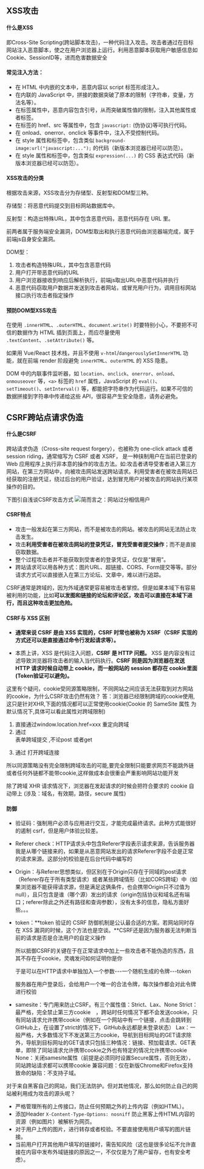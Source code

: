 ## XSS攻击

#### 什么是XSS
即Cross-Site Scripting(跨站脚本攻击)，一种代码注入攻击。攻击者通过在目标网站注入恶意脚本，使之在用户浏览器上运行。利用恶意脚本获取用户敏感信息如Cookie、SessionID等，进而危害数据安全

#### 常见注入方法：
* 在 HTML 中内嵌的文本中，恶意内容以 script 标签形成注入。
* 在内联的 JavaScript 中，拼接的数据突破了原本的限制（字符串，变量，方法名等）。
* 在标签属性中，恶意内容包含引号，从而突破属性值的限制，注入其他属性或者标签。
* 在标签的 href、src 等属性中，包含 `javascript:` (伪协议)等可执行代码。
* 在 onload、onerror、onclick 等事件中，注入不受控制代码。
* 在 style 属性和标签中，包含类似 `background-image:url("javascript:...");` 的代码（新版本浏览器已经可以防范）。
* 在 style 属性和标签中，包含类似 `expression(...)` 的 CSS 表达式代码（新版本浏览器已经可以防范）。

#### XSS攻击的分类

根据攻击来源，XSS攻击分为存储型、反射型和DOM型三种。

存储型：将恶意代码提交到目标网站数据库中。

反射型：构造出特殊URL，其中包含恶意代码，恶意代码存在 URL 里。

前两者属于服务端安全漏洞，DOM型取出和执行恶意代码由浏览器端完成，属于前端js自身安全漏洞。

DOM型：

1. 攻击者构造特殊URL，其中包含恶意代码
2. 用户打开带恶意代码的URL
3. 用户浏览器接收到响应后解析执行，前端js取出URL中恶意代码并执行
4. 恶意代码窃取用户数据并发送到攻击者网站，或冒充用户行为，调用目标网站接口执行攻击者指定操作

#### 预防DOM型XSS攻击

在使用 `.innerHTML`、`.outerHTML`、`document.write()` 时要特别小心，不要把不可信的数据作为 HTML 插到页面上，而应尽量使用 `.textContent`、`.setAttribute()` 等。

如果用 Vue/React 技术栈，并且不使用 `v-html`/`dangerouslySetInnerHTML` 功能，就在前端 render 阶段避免 `innerHTML`、`outerHTML` 的 XSS 隐患。

DOM 中的内联事件监听器，如 `location`、`onclick`、`onerror`、`onload`、`onmouseover` 等，`<a>` 标签的 `href` 属性，JavaScript 的 `eval()`、`setTimeout()`、`setInterval()` 等，都能把字符串作为代码运行。如果不可信的数据拼接到字符串中传递给这些 API，很容易产生安全隐患，请务必避免。


## CSRF跨站点请求伪造

#### 什么是CSRF
跨站请求伪造（Cross-site request forgery），也被称为 one-click attack 或者 session riding，通常缩写为 CSRF 或者 XSRF， 是一种挟制用户在当前已登录的 Web 应用程序上执行非本意的操作的攻击方法。如:攻击者诱导受害者进入第三方网站，在第三方网站中，向被攻击网站发送跨站请求。利用受害者在被攻击网站已经获取的注册凭证，绕过后台的用户验证，达到冒充用户对被攻击的网站执行某项操作的目的。

下图引自浅谈CSRF攻击方式
![简而言之：网站过分相信用户](https://user-gold-cdn.xitu.io/2019/2/21/1690e0ca6c93e74a?imageView2/0/w/1280/h/960/format/webp/ignore-error/1)

#### CSRF特点
- 攻击一般发起在第三方网站，而不是被攻击的网站。被攻击的网站无法防止攻击发生。
- 攻击**利用受害者在被攻击网站的登录凭证，冒充受害者提交操作**；而不是直接窃取数据。
- 整个过程攻击者并不能获取到受害者的登录凭证，仅仅是“冒用”。
- 跨站请求可以用各种方式：图片URL、超链接、CORS、Form提交等等。部分请求方式可以直接嵌入在第三方论坛、文章中，难以进行追踪。

CSRF通常是跨域的，因为外域通常更容易被攻击者掌控。但是如果本域下有容易被利用的功能，比如**可以发图和链接的论坛和评论区，攻击可以直接在本域下进行，而且这种攻击更加危险。**

#### CSRF与 XSS 区别

- **通常来说 CSRF 是由 XSS 实现的，CSRF 时常也被称为 XSRF（CSRF 实现的方式还可以是直接通过命令行发起请求等）。**

- 本质上讲，XSS 是代码注入问题，**CSRF 是 HTTP 问题。** XSS 是内容没有过滤导致浏览器将攻击者的输入当代码执行。**CSRF 则是因为浏览器在发送 HTTP 请求时候自动带上 cookie，而一般网站的 session 都存在 cookie里面(Token验证可以避免)。**

这里有个疑问，cookie受同源策略限制，不同网站之间应该无法获取到对方网站的cookie，为什么CSRF攻击仍然有效？
答：浏览器已经限制跨域的cookie使用,这只是针对XHR,下面的情况都可以正常使用cookie(Cookie 的 SameSite 属性 为默认情况下,具体可以看此属性对跨域限制)
1. 直接通过window.location.href=xxx 重定向跨域
2. 通过<form> 表单跨域提交 ,不论post 或者get
3. 通过<ifram> 打开跨域连接

所以同源策略没有完全限制跨域攻击的可能,要完全限制只能要求网页不能跳外链或者任何外链都不能带cookie,这样做成本会很重会严重影响网站功能开发

除了跨域 XHR 请求情况下，浏览器在发起请求的时候会把符合要求的 cookie 自动带上 (涉及：域名，有效期，路径，secure 属性)

 #### 防御
 - 验证码：强制用户必须与应用进行交互，才能完成最终请求。此种方式能很好的遏制 csrf，但是用户体验比较差。

- Referer check：HTTP请求头中包含Referer字段表示请求来源，告诉服务器我是从哪个链接来的，如果是从恶意网站发出的请求Referer字段不会是正常的请求来源。这部分的校验是在后台代码中编写的

- Origin：与Referer思想类似，但区别在于Origin只存在于同域的post请求（Referer存在于所有类型请求）或者某些跨域情形（比如CORS跨域）中（如果浏览器不能获得请求源，但是满足这俩条件，也会携带Origin只不过值为null），且只包含是谁（哪个源）发出的请求（origin包括协议和域名还有端口；referer除此之外还有路径和查询参数），没有太多的信息，隐私方面好些。。。

- token：**token 验证的 CSRF 防御机制是公认最合适的方案。若网站同时存在 XSS 漏洞的时候，这个方法也是空谈。**CSRF还是因为服务器无法判断当前的请求是否是合法用户的自定义操作

  所以抵御CSRF的关键在于在正常请求中加上一些攻击者不能伪造的东西，且其不存在于cookie，灵魂发问如何证明你是你

  于是可以在HTTP请求中单独加入一个参数---一个随机生成的令牌---token

  服务器在用户登录后，会给用户一个唯一的合法令牌，每次操作都会对此令牌进行校验

- samesite：专门用来防止CSRF。有三个属性值：Strict、Lax、None
Strict：最严格，完全禁止第三方cookie　，跨站时任何情况下都不会发送cookie，只有同站请求允许携带cookie（例如在一个网站中有一个链接，点击会跳转到GitHub上，在设置了strict的情况下，GitHub永远都是未登录状态）
Lax：一般严格，大多数情况下不发送第三方cookie，导航到目标网址的GET请求除外，导航到目标网址的GET请求只包括三种情况：链接、预加载请求、GET表单，即除了同站请求允许携带cookie之外也有特定的情况允许携带cookie
 None：关闭samesite属性（前提是必须同时设置Secure属性，否则无效），同站跨站请求都可以携带cookie
兼容问题：仅在新版Chrome和Firefox支持
致命的缺陷：不支持子域。


对于来自黑客自己的网站，我们无法防护。但对其他情况，那么如何防止自己的网站被利用成为攻击的源头呢？

- 严格管理所有的上传接口，防止任何预期之外的上传内容（例如HTML）。
- 添加Header `X-Content-Type-Options: nosniff` 防止黑客上传HTML内容的资源（例如图片）被解析为网页。
- 对于用户上传的图片，进行转存或者校验。不要直接使用用户填写的图片链接。
- 当前用户打开其他用户填写的链接时，需告知风险（这也是很多论坛不允许直接在内容中发布外域链接的原因之一，不仅仅是为了用户留存，也有安全考虑）。

